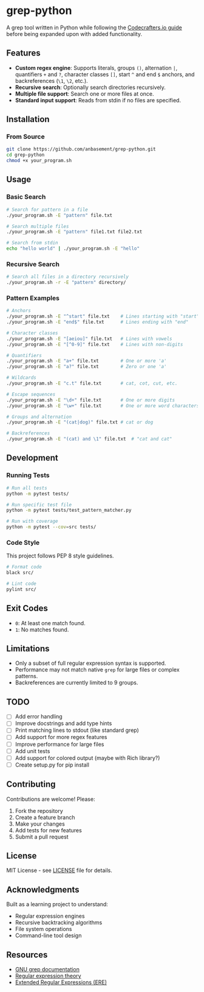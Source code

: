 # grep-python

A grep tool written in Python while following the [Codecrafters.io guide](https://app.codecrafters.io/courses/grep/overview) before being expanded upon with added functionality.

## Features

- **Custom regex engine**: Supports literals, groups `()`, alternation `|`, quantifiers `+` and `?`, character classes `[]`, start `^` and end `$` anchors, and backreferences (`\1`, `\2`, etc.).
- **Recursive search**: Optionally search directories recursively.
- **Multiple file support**: Search one or more files at once.
- **Standard input support**: Reads from stdin if no files are specified.

## Installation

### From Source

```bash
git clone https://github.com/anbasement/grep-python.git
cd grep-python
chmod +x your_program.sh
```

## Usage

### Basic Search

```bash
# Search for pattern in a file
./your_program.sh -E "pattern" file.txt

# Search multiple files
./your_program.sh -E "pattern" file1.txt file2.txt

# Search from stdin
echo "hello world" | ./your_program.sh -E "hello"
```

### Recursive Search

```bash
# Search all files in a directory recursively
./your_program.sh -r -E "pattern" directory/
```

### Pattern Examples

```bash
# Anchors
./your_program.sh -E "^start" file.txt    # Lines starting with "start"
./your_program.sh -E "end$" file.txt      # Lines ending with "end"

# Character classes
./your_program.sh -E "[aeiou]" file.txt   # Lines with vowels
./your_program.sh -E "[^0-9]" file.txt    # Lines with non-digits

# Quantifiers
./your_program.sh -E "a+" file.txt        # One or more 'a'
./your_program.sh -E "a?" file.txt        # Zero or one 'a'

# Wildcards
./your_program.sh -E "c.t" file.txt       # cat, cot, cut, etc.

# Escape sequences
./your_program.sh -E "\d+" file.txt       # One or more digits
./your_program.sh -E "\w+" file.txt       # One or more word characters

# Groups and alternation
./your_program.sh -E "(cat|dog)" file.txt # cat or dog

# Backreferences
./your_program.sh -E "(cat) and \1" file.txt  # "cat and cat"
```

## Development

### Running Tests

```bash
# Run all tests
python -m pytest tests/

# Run specific test file
python -m pytest tests/test_pattern_matcher.py

# Run with coverage
python -m pytest --cov=src tests/
```

### Code Style

This project follows PEP 8 style guidelines.

```bash
# Format code
black src/

# Lint code
pylint src/
```

## Exit Codes

- `0`: At least one match found.
- `1`: No matches found.

## Limitations

- Only a subset of full regular expression syntax is supported.
- Performance may not match native `grep` for large files or complex patterns.
- Backreferences are currently limited to 9 groups.

## TODO

- [ ] Add error handling
- [ ] Improve docstrings and add type hints
- [ ] Print matching lines to stdout (like standard grep)
- [ ] Add support for more regex features
- [ ] Improve performance for large files
- [ ] Add unit tests
- [ ] Add support for colored output (maybe with Rich library?)
- [ ] Create setup.py for pip install

## Contributing

Contributions are welcome! Please:

1. Fork the repository
2. Create a feature branch
3. Make your changes
4. Add tests for new features
5. Submit a pull request

## License

MIT License - see [LICENSE](LICENSE) file for details.

## Acknowledgments

Built as a learning project to understand:

- Regular expression engines
- Recursive backtracking algorithms
- File system operations
- Command-line tool design

## Resources

- [GNU grep documentation](https://www.gnu.org/software/grep/manual/)
- [Regular expression theory](https://en.wikipedia.org/wiki/Regular_expression)
- [Extended Regular Expressions (ERE)](https://en.wikipedia.org/wiki/Regular_expression#POSIX_extended)
